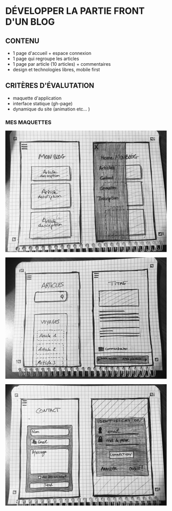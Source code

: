 # DÉVELOPPER LA PARTIE FRONT D'UN BLOG

## CONTENU

 * 1 page d'accueil + espace connexion
 * 1 page qui regroupe les articles
 * 1 page par article (10 articles) + commentaires
 * design et technologies libres, mobile first

## CRITÈRES D'ÉVALUTATION

* maquette d'application
* interface statique (gh-page)
* dynamique du site (animation etc... )

### MES MAQUETTES

![Maquette index et menu burger](assets/img/maquette3IndexMenuburger.jpg)

![Maquette liste articles et articles](assets/img/maquette2ArticlesArticle.jpg)

![Maquette page contact connection inscription](assets/img/maquette1ContactConnection.jpg)